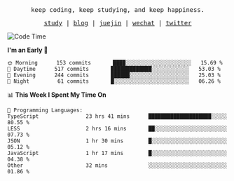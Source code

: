 <p align="center">
  <samp>
    <span>keep coding, keep studying, and keep happiness.</span>
  </samp>
</p>

<p align="center">
  <samp>
    <a href="https://github.com/ouduidui/fe-study">study</a> |
    <a href="https://deweyou.me">blog</a>  |
    <a href="https://juejin.cn/user/4309700183594366">juejin</a> |
    <a href="https://user-images.githubusercontent.com/54696834/165071004-6509e3f2-90c3-448c-9d92-3da42b0c2021.jpeg">wechat</a> |
    <a href="https://twitter.com/ouduidui">twitter</a>
  </samp>
</p>

<!--START_SECTION:waka-->
![Code Time](http://img.shields.io/badge/Code%20Time-2%2C482%20hrs%2032%20mins-blue)

**I'm an Early 🐤** 

```text
🌞 Morning      153 commits       ████░░░░░░░░░░░░░░░░░░░░░   15.69 % 
🌆 Daytime      517 commits       █████████████░░░░░░░░░░░░   53.03 % 
🌃 Evening      244 commits       ██████░░░░░░░░░░░░░░░░░░░   25.03 % 
🌙 Night         61 commits       █░░░░░░░░░░░░░░░░░░░░░░░░   06.26 % 

```


📊 **This Week I Spent My Time On** 

```text
💬 Programming Languages: 
TypeScript               23 hrs 41 mins      ████████████████████░░░░░   80.55 % 
LESS                     2 hrs 16 mins       ██░░░░░░░░░░░░░░░░░░░░░░░   07.73 % 
JSON                     1 hr 30 mins        █░░░░░░░░░░░░░░░░░░░░░░░░   05.12 % 
JavaScript               1 hr 17 mins        █░░░░░░░░░░░░░░░░░░░░░░░░   04.38 % 
Other                    32 mins             ░░░░░░░░░░░░░░░░░░░░░░░░░   01.86 % 

```


<!--END_SECTION:waka-->
